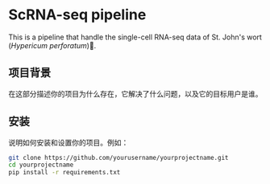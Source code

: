 # **ScRNA-seq pipeline**

This is a pipeline that handle the single-cell RNA-seq data of St. John's wort (*Hypericum perforatum*)🌿. 

## 项目背景

在这部分描述你的项目为什么存在，它解决了什么问题，以及它的目标用户是谁。

## 安装

说明如何安装和设置你的项目。例如：

```bash
git clone https://github.com/yourusername/yourprojectname.git
cd yourprojectname
pip install -r requirements.txt
